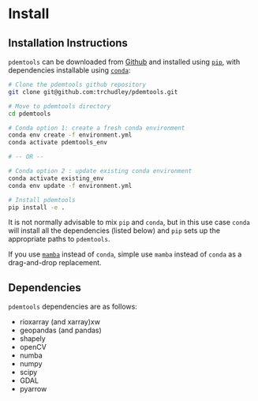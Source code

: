 # Install

## Installation Instructions

 `pdemtools` can be downloaded from [Github](https://github.com/) and installed using [`pip`](https://pip.pypa.io/en/stable/), with dependencies installable using [`conda`](https://docs.conda.io/en/latest/):

```bash
# Clone the pdemtools github repository
git clone git@github.com:trchudley/pdemtools.git

# Move to pdemtools directory
cd pdemtools

# Conda option 1: create a fresh conda environment
conda env create -f environment.yml
conda activate pdemtools_env

# -- OR --

# Conda option 2 : update existing conda environment
conda activate existing_env
conda env update -f environment.yml

# Install pdemtools
pip install -e .
```

It is not normally advisable to mix `pip` and `conda`, but in this use case `conda` will install all the dependencies (listed below) and `pip` sets up the appropriate paths to `pdemtools`.

 If you use [`mamba`](https://mamba.readthedocs.io/en/latest/) instead of `conda`, simple use `mamba` instead of `conda` as a drag-and-drop replacement.

## Dependencies

`pdemtools` dependencies are as follows:

 - rioxarray (and xarray)xw
 - geopandas (and pandas)
 - shapely
 - openCV
 - numba
 - numpy
 - scipy
 - GDAL
 - pyarrow